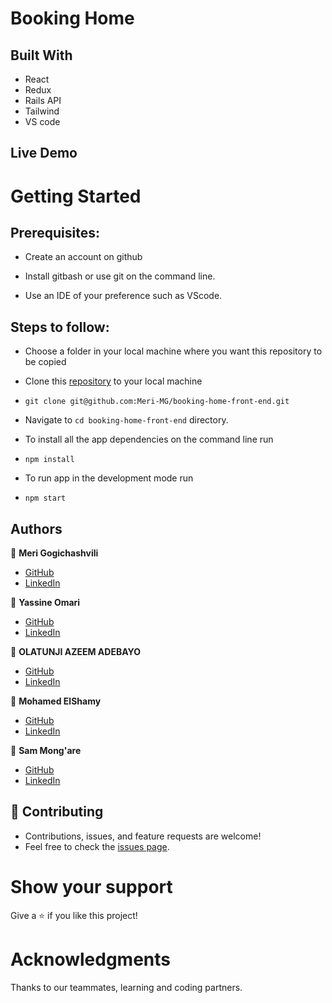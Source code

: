 
# Booking Home
> 

## Built With

- React
- Redux
- Rails API
- Tailwind
- VS code

## Live Demo

# Getting Started
## Prerequisites:


- Create an account on github

- Install gitbash or use git on the command line.

- Use an IDE of your preference such as VScode.

## Steps to follow:

- Choose a folder in your local machine where you want this repository to be copied

- Clone this [repository](https://github.com/Meri-MG/booking-home-front-end) to your local machine 
- ```
  git clone git@github.com:Meri-MG/booking-home-front-end.git
  ```

- Navigate to `cd booking-home-front-end`  directory.

- To install all the app dependencies on the command line run
- ```
  npm install
  ``` 
- To run app in the development mode run 
- ```
  npm start
  ```

## Authors

:woman: **Meri Gogichashvili**

- [GitHub](https://github.com/Meri-MG)
- [LinkedIn](https://www.linkedin.com/in/meri-gogichashvili/)

:man: **Yassine Omari**
- [GitHub](https://github.com/youmari)
- [LinkedIn](https://www.linkedin.com/in/youmari/)

:man: **OLATUNJI AZEEM ADEBAYO**
- [GitHub](https://github.com/zemola)
- [LinkedIn](https://www.linkedin.com/in/olatunjiazeem/)

:man: **Mohamed ElShamy**
- [GitHub](https://github.com/mohamedelshamy55?fbclid=IwAR1fNoNPIEahycm9QBJ_PbWpS7HaIKIWisu14zcPIrqg7PnzE-mVuaWVL4E)
- [LinkedIn](https://www.linkedin.com/in/mohamedelshamy85/)

:man: **Sam Mong'are**
- [GitHub](https://github.com/Mosams)
- [LinkedIn](https://www.linkedin.com/in/samwel-mongare/)

## 🤝 Contributing
- Contributions, issues, and feature requests are welcome!
- Feel free to check the [issues page](https://github.com/Meri-MG/booking-home-front-end/issues).

# Show your support
Give a ⭐ if you like this project!

# Acknowledgments
Thanks to our teammates, learning and coding partners.
